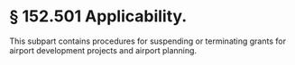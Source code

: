 # § 152.501   Applicability.

This subpart contains procedures for suspending or terminating grants for airport development projects and airport planning.




